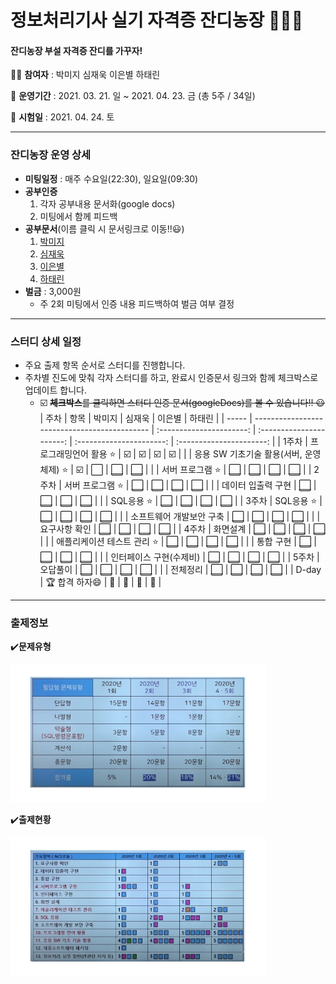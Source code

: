 # 정보처리기사 실기 자격증 잔디농장 👨‍🌾🌿

#### 잔디농장 부설 자격증 잔디를 가꾸자! 



:woman_student: **참여자** : 박미지 심재욱 이은별 하태린 

:date: **운영기간** : 2021. 03. 21. 일 ~ 2021. 04. 23. 금 (총 5주 / 34일)

:school: **시험일** : 2021. 04. 24. 토

---



### 잔디농장 운영 상세

* **미팅일정** : 매주 수요일(22:30), 일요일(09:30)
* **공부인증**
  1. 각자 공부내용 문서화(google docs)
  2. 미팅에서 함께 피드백
* **공부문서**(이름 클릭 시 문서링크로 이동!!:smiley:)
  1. [박미지](https://docs.google.com/document/d/1l3hszE2Ce8p4Uw6HK652rpPiV8_izAaB12eGZS17RsE/edit?usp=sharing)
  2. [심재욱](https://docs.google.com/)
  3. [이은별](https://docs.google.com/document/d/1dP9pkxsEYi-9YAKthbDNlj8FXQFtV_ie1CUb8Ay2jrE/edit?usp=sharing)
  4. [하태린](https://docs.google.com/)
* **벌금** : 3,000원
  * 주 2회 미팅에서 인증 내용 피드백하여 벌금 여부 결정



---





### 스터디 상세 일정

* 주요 출제 항목 순서로 스터디를 진행합니다.
* 주차별 진도에 맞춰 각자 스터디를 하고, 완료시 인증문서 링크와 함께 체크박스로 업데이트  합니다.
  * :ballot_box_with_check: ~~**체크박스**를 클릭하면 스터디 인증 문서(googleDocs)를 볼 수 있습니다!! :smiley:~~<br>
| 주차  | 항목                                         |          박미지          |          심재욱          |          이은별          |          하태린          |
| ----- | -------------------------------------------- | :----------------------: | :----------------------: | :----------------------: | :----------------------: |
| 1주차 | 프로그래밍언어 활용 :star:                   | :ballot_box_with_check:  | :ballot_box_with_check:  | :ballot_box_with_check:  | :ballot_box_with_check:  |
|       | 응용 SW 기초기술 활용(서버, 운영체제) :star: | :ballot_box_with_check:  |   :white_large_square:   | [:white_large_square:]() | [:white_large_square:]() |
|       | 서버 프로그램 :star:                         | [:white_large_square:]() | [:white_large_square:]() | [:white_large_square:]() | [:white_large_square:]() |
| 2주차 | 서버 프로그램 :star:                         | [:white_large_square:]() | [:white_large_square:]() | [:white_large_square:]() | [:white_large_square:]() |
|       | 데이터 입출력 구현                           | [:white_large_square:]() | [:white_large_square:]() | [:white_large_square:]() | [:white_large_square:]() |
|       | SQL응용 :star:                               | [:white_large_square:]() | [:white_large_square:]() | [:white_large_square:]() | [:white_large_square:]() |
| 3주차 | SQL응용 :star:                               | [:white_large_square:]() | [:white_large_square:]() | [:white_large_square:]() | [:white_large_square:]() |
|       | 소프트웨어 개발보안 구축                     | [:white_large_square:]() | [:white_large_square:]() | [:white_large_square:]() | [:white_large_square:]() |
|       | 요구사항 확인                                | [:white_large_square:]() | [:white_large_square:]() | [:white_large_square:]() | [:white_large_square:]() |
| 4주차 | 화면설계                                     | [:white_large_square:]() | [:white_large_square:]() | [:white_large_square:]() | [:white_large_square:]() |
|       | 애플리케이션 테스트 관리 :star:              | [:white_large_square:]() | [:white_large_square:]() | [:white_large_square:]() | [:white_large_square:]() |
|       | 통합 구현                                    | [:white_large_square:]() | [:white_large_square:]() | [:white_large_square:]() | [:white_large_square:]() |
|       | 인터페이스 구현(수제비)                      | [:white_large_square:]() | [:white_large_square:]() | [:white_large_square:]() | [:white_large_square:]() |
| 5주차 | 오답풀이                                     | [:white_large_square:]() | [:white_large_square:]() | [:white_large_square:]() | [:white_large_square:]() |
|       | 전체정리                                     | [:white_large_square:]() | [:white_large_square:]() | [:white_large_square:]() | [:white_large_square:]() |
| D-day | :trophy: 합격 하자:smile:                    |          :100:           |          :100:           |          :100:           |          :100:           |
---



### 출제정보

:heavy_check_mark:**문제유형**

<img src="https://github.com/jandifarm/certificate/blob/master/EngineerInformationProcessing202104/img/%EB%AC%B8%EC%A0%9C%EC%9C%A0%ED%98%95.PNG" style="zoom:40%;" />



:heavy_check_mark:**출제현황**

<img src="https://github.com/jandifarm/certificate/blob/master/EngineerInformationProcessing202104/img/%EC%B6%9C%EC%A0%9C%ED%98%84%ED%99%A9.PNG" style="zoom:40%;" />
